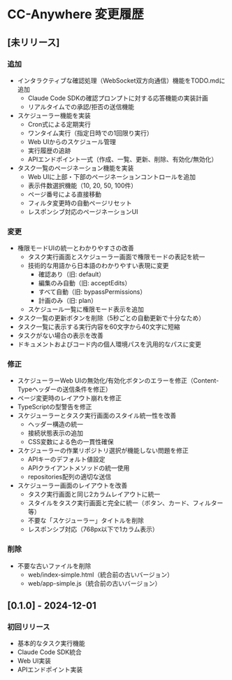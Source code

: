 # CC-Anywhere 変更履歴

## [未リリース]

### 追加
- インタラクティブな確認処理（WebSocket双方向通信）機能をTODO.mdに追加
  - Claude Code SDKの確認プロンプトに対する応答機能の実装計画
  - リアルタイムでの承認/拒否の送信機能
- スケジューラー機能を実装
  - Cron式による定期実行
  - ワンタイム実行（指定日時での1回限り実行）
  - Web UIからのスケジュール管理
  - 実行履歴の追跡
  - APIエンドポイント一式（作成、一覧、更新、削除、有効化/無効化）
- タスク一覧のページネーション機能を実装
  - Web UIに上部・下部のページネーションコントロールを追加
  - 表示件数選択機能（10, 20, 50, 100件）
  - ページ番号による直接移動
  - フィルタ変更時の自動ページリセット
  - レスポンシブ対応のページネーションUI

### 変更
- 権限モードUIの統一とわかりやすさの改善
  - タスク実行画面とスケジューラー画面で権限モードの表記を統一
  - 技術的な用語から日本語のわかりやすい表現に変更
    - 確認あり（旧: default）
    - 編集のみ自動（旧: acceptEdits）
    - すべて自動（旧: bypassPermissions）
    - 計画のみ（旧: plan）
  - スケジュール一覧に権限モード表示を追加
- タスク一覧の更新ボタンを削除（5秒ごとの自動更新で十分なため）
- タスク一覧に表示する実行内容を60文字から40文字に短縮
- タスクがない場合の表示を改善
- ドキュメントおよびコード内の個人環境パスを汎用的なパスに変更

### 修正
- スケジューラーWeb UIの無効化/有効化ボタンのエラーを修正（Content-Typeヘッダーの送信条件を修正）
- ページ変更時のレイアウト崩れを修正
- TypeScriptの型警告を修正
- スケジューラーとタスク実行画面のスタイル統一性を改善
  - ヘッダー構造の統一
  - 接続状態表示の追加
  - CSS変数による色の一貫性確保
- スケジューラーの作業リポジトリ選択が機能しない問題を修正
  - APIキーのデフォルト値設定
  - APIクライアントメソッドの統一使用
  - repositories配列の適切な送信
- スケジューラー画面のレイアウトを改善
  - タスク実行画面と同じ2カラムレイアウトに統一
  - スタイルをタスク実行画面と完全に統一（ボタン、カード、フィルター等）
  - 不要な「スケジューラー」タイトルを削除
  - レスポンシブ対応（768px以下で1カラム表示）

### 削除
- 不要な古いファイルを削除
  - web/index-simple.html（統合前の古いバージョン）
  - web/app-simple.js（統合前の古いバージョン）

## [0.1.0] - 2024-12-01

### 初回リリース
- 基本的なタスク実行機能
- Claude Code SDK統合
- Web UI実装
- APIエンドポイント実装